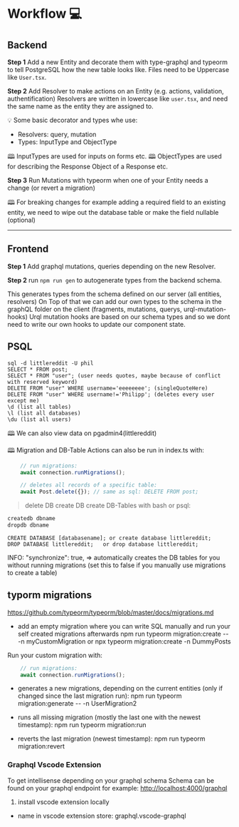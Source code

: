 # Workflow 💻

## Backend

**Step 1**
Add a new Entity and decorate them with type-graphql and typeorm to tell PostgreSQL how
the new table looks like.
Files need to be Uppercase like `User.tsx`.

**Step 2**
Add Resolver to make actions on an Entity (e.g. actions, validation, authentification)
Resolvers are written in lowercase like `user.tsx`, and need the same name as the entity they are assigned to.

💡 Some basic decorator and types whe use:

- Resolvers: query, mutation
- Types: InputType and ObjectType

🕮 InputTypes are used for inputs on forms etc.
🕮 ObjectTypes are used for describing the Response Object of a Response etc.

**Step 3**
Run Mutations with typeorm when one of your Entity needs a change (or revert a migration)

🕮 For breaking changes for example adding a required field to an existing entity, we need  to wipe out the database table or make the field nullable (optional)

---

## Frontend

**Step 1**
Add graphql mutations, queries depending on the new Resolver.

**Step 2**
run `npm run gen` to autogenerate types from the backend schema.

This generates types from the schema defined on our server (all entities, resolvers)
On Top of that we can add our own types to the schema in the graphQL folder on the client (fragments, mutations, querys, urql-mutation-hooks)
Urql mutation hooks are based on our schema types and so we dont need to write our own hooks to update our component state.

## PSQL

```psql
sql -d littlereddit -U phil
SELECT * FROM post;
SELECT * FROM "user"; (user needs quotes, maybe because of conflict with reserved keyword)
DELETE FROM "user" WHERE username='eeeeeeee'; (singleQuoteHere)
DELETE FROM "user" WHERE username!='Philipp'; (deletes every user except me)
\d (list all tables)
\l (list all databases)
\du (list all users)
```

🕮 We can also view data on pgadmin4(littlereddit)

🕮 Migration and DB-Table Actions can also  be run in index.ts with:

```typescript
    // run migrations:
    await connection.runMigrations();

    // deletes all records of a specific table:
    await Post.delete({}); // same as sql: DELETE FROM post;
```

> delete DB create DB create DB-Tables with bash or psql:

```bash
createdb dbname
dropdb dbname
```

```psql
CREATE DATABASE [databasename]; or create database littlereddit;
DROP DATABASE littlereddit;   or drop database littlereddit;
```

INFO: "synchronize": true, => automatically creates the DB tables for you without running migrations (set this to false if you manually use migrations to create a table)

## typorm migrations

<https://github.com/typeorm/typeorm/blob/master/docs/migrations.md>

- add an empty migration where you can write SQL manually and run your self created migrations afterwards
npm run typeorm migration:create -- -n myCustomMigration
or npx typeorm migration:create -n DummyPosts

Run your custom migration with:

```index.ts
    // run migrations:
    await connection.runMigrations();
```

- generates a new migrations, depending on the current entities (only if changed since the last migration run):
npm run typeorm migration:generate -- -n UserMigration2

- runs all missing migration (mostly the last one with the newest timestamp):
npm run typeorm migration:run

- reverts the last migration (newest timestamp):
npm run typeorm migration:revert

### Graphql Vscode Extension

To get intellisense depending on your graphql schema
Schema can be found on your graphql endpoint for example: <http://localhost:4000/graphql>

1. install vscode extension locally

- name in vscode extension store: graphql.vscode-graphql
